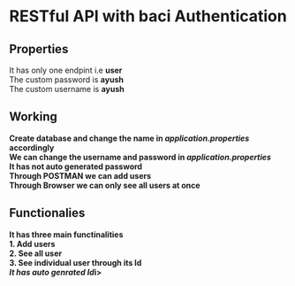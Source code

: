 # RESTful API with baci Authentication
<h2>Properties</h2>
<p>
  It has only one endpint i.e <b>user</b><br>
  The custom password is <b><emp>ayush</emp></b><br>
  The custom username is <b><emp>ayush</emp><br>
  
</p>
<h2>Working</h2>
<p>
  Create database and change the name in <b><i>application.properties</i></b> accordingly<br>
  We can change the username and password in <b><i>application.properties</i></b><br>
  It has not auto generated password<br>
  Through POSTMAN we can add users<br>
  Through Browser we can only see all users at once
  
</p>
<h2>Functionalies</h2>
<p>
    It has three main functinalities<br>
  1. Add users<br>
  2. See all user<br>
  3. See individual user through its Id<br>
  <b><i>It has auto genrated Id</i>i></b>
</p>

